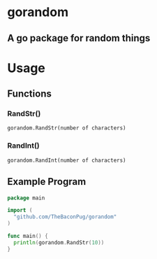 # gorandom

## A go package for random things

# Usage

## Functions

### RandStr()

``gorandom.RandStr(number of characters)``

### RandInt()

``gorandom.RandInt(number of characters)``

## Example Program

```go
package main

import (
  "github.com/TheBaconPug/gorandom"
)

func main() {
  println(gorandom.RandStr(10))
}
```
